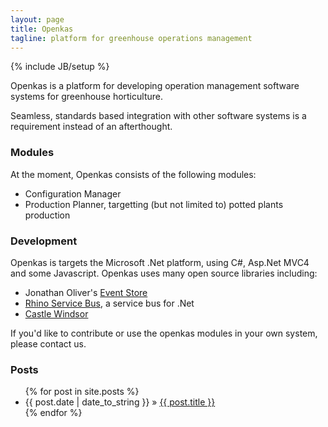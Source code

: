 ```yaml
---
layout: page
title: Openkas
tagline: platform for greenhouse operations management
---
```

{% include JB/setup %}

Openkas is a platform for developing operation management software systems 
for greenhouse horticulture.

Seamless, standards based integration with other software systems 
is a requirement 
instead of an afterthought.

### Modules

At the moment, Openkas consists of the following modules:

 * Configuration Manager
 * Production Planner, targetting (but not limited to) potted plants production

### Development

Openkas is targets the Microsoft .Net platform, using C#, Asp.Net MVC4 and some Javascript.
Openkas uses many open source libraries including:

 * Jonathan Oliver's [Event Store](https://github.com/joliver/EventStore)
 * [Rhino Service Bus](http://www.hibernatingrhinos.com/oss/rhino-service-bus),
   a service bus for .Net
 * [Castle Windsor](http://www.castleproject.org)

If you'd like to contribute or use the openkas modules in your own system, 
please contact us.
    
### Posts

<ul class="posts">
  {% for post in site.posts %}
    <li><span>{{ post.date | date_to_string }}</span> &raquo; <a href="{{ BASE_PATH }}{{ post.url }}">{{ post.title }}</a></li>
  {% endfor %}
</ul>

